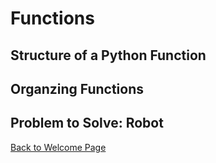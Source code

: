 # Functions


## Structure of a Python Function


## Organzing Functions


##  Problem to Solve: Robot


[Back to Welcome Page](0-welcome.md)